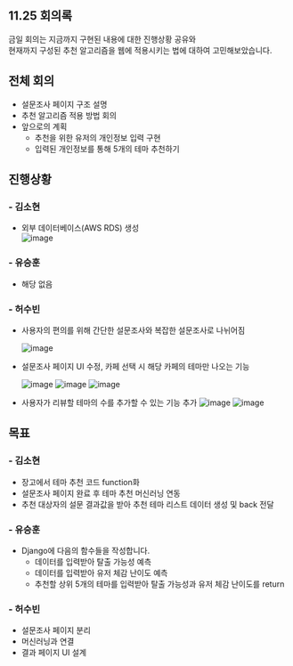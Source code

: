 ## 11.25 회의록
금일 회의는 지금까지 구현된 내용에 대한 진행상황 공유와  
현재까지 구성된 추천 알고리즘을 웹에 적용시키는 법에 대하여 고민해보았습니다.  

## 전체 회의
- 설문조사 페이지 구조 설명
- 추천 알고리즘 적용 방법 회의
- 앞으로의 계획
    - 추천을 위한 유저의 개인정보 입력 구현
    - 입력된 개인정보를 통해 5개의 테마 추천하기

## 진행상황
### - 김소현
- 외부 데이터베이스(AWS RDS) 생성  
![image](https://user-images.githubusercontent.com/55437339/142184864-582eed74-3d90-4825-b2c0-e2d796fc4d2e.png)


### - 유승훈
- 해당 없음

### - 허수빈
- 사용자의 편의를 위해 간단한 설문조사와 복잡한 설문조사로 나뉘어짐

  ![image](https://user-images.githubusercontent.com/59255980/143499759-33b36ed6-8e93-43d6-8c19-95caebe9f4f7.png)
- 설문조사 페이지 UI 수정, 카페 선택 시 해당 카페의 테마만 나오는 기능

  ![image](https://user-images.githubusercontent.com/59255980/143499775-513fa37b-38c6-4394-827b-2a0a4deb2ef6.png)
  ![image](https://user-images.githubusercontent.com/59255980/143499797-22a2ff18-38d2-4af4-95cd-96ae74c9fcd8.png)
  ![image](https://user-images.githubusercontent.com/59255980/143499851-f9dd5a64-93ef-4dd0-9a32-5672c2d8b35c.png)
- 사용자가 리뷰할 테마의 수를 추가할 수 있는 기능 추가
  ![image](https://user-images.githubusercontent.com/59255980/143499874-9bdbc3a9-0f97-4644-bbd4-679abf7ae175.png)
  ![image](https://user-images.githubusercontent.com/59255980/143499827-2eb7883e-1e34-45ec-81f7-62f897de25d6.png)

      
## 목표
### - 김소현
- 장고에서 테마 추천 코드 function화
- 설문조사 페이지 완료 후 테마 추천 머신러닝 연동
- 추천 대상자의 설문 결과값을 받아 추천 테마 리스트 데이터 생성 및 back 전달

### - 유승훈
- Django에 다음의 함수들을 작성합니다.
    - 데이터를 입력받아 탈출 가능성 예측
    - 데이터를 입력받아 유저 체감 난이도 예측
    - 추천할 상위 5개의 테마를 입력받아 탈출 가능성과 유저 체감 난이도를 return

### - 허수빈
- 설문조사 페이지 분리
- 머신러닝과 연결
- 결과 페이지 UI 설계
